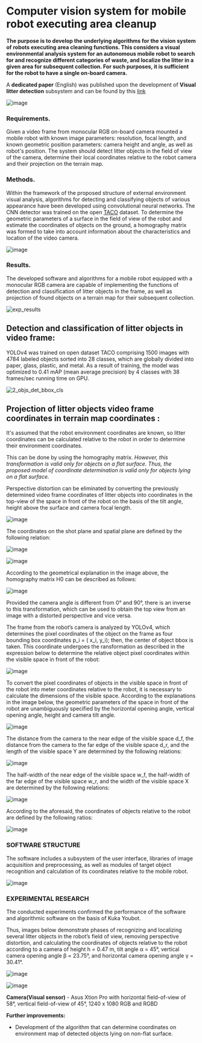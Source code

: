 
# Computer vision system for mobile robot executing area cleanup

**The purpose is to develop the underlying algorithms for the vision system of robots executing area cleaning functions. This considers a visual environmental analysis system for an autonomous mobile robot to search for and recognize different categories of waste, and localize the litter in a given area for subsequent collection. For such purposes, it is sufficient for the robot to have a single on-board camera.** 

A **dedicated paper** (English) was published upon the development of **Visual litter detection** subsystem and can be found by this [link](https://www.rtj-mirea.ru/jour/article/view/732/489)


![image](https://github.com/BigDataSeeker/Robot-Kuka-GarbageCollection/assets/92204945/dd2ac300-8d13-4cee-8754-7d85eef8d962)


### Requirements.
Given a video frame from monocular RGB on-board camera mounted a mobile robot with known image parameters: resolution, focal length, and known geometric position parameters: camera height and angle, as well as robot's position.  The system should detect litter objects in the field of view of the camera, determine their local coordinates relative to the robot camera and their projection on the terrain map.

### Methods. 
Within the framework of the proposed structure of external environment visual analysis, algorithms for detecting and classifying objects of various appearance have been developed using convolutional neural networks. The CNN detector was trained on the open [TACO](https://arxiv.org/abs/2003.06975) dataset. To determine the geometric parameters of a surface in the field of view of the robot and estimate the
coordinates of objects on the ground, a homography matrix was formed to take into account information about the
characteristics and location of the video camera.

![image](https://github.com/BigDataSeeker/Robot-Kuka-GarbageCollection/assets/92204945/1751f271-43de-4ca4-bb3f-1b40eb6c9863)


### Results. 
The developed software and algorithms for a mobile robot equipped with a monocular RGB camera are capable of implementing the functions of detection and classification of litter objects in the frame, as well as projection of found objects on a terrain map for their subsequent collection.

![exp_results](https://github.com/BigDataSeeker/Robot-Kuka-GarbageCollection/assets/92204945/a07c26ec-41ae-44cb-9f84-d433e88411ea)

## Detection and classification of litter objects in video frame:
YOLOv4 was trained on open dataset TACO comprising 1500 images with 4784 labeled objects sorted into 28 classes, which are globally divided into paper, glass, plastic, and metal. As a result
of training, the model was optimized to 0.41 mAP (mean average precision) by 4 classes with 38 frames/sec running time on GPU.

![2_objs_det_bbox_cls](https://github.com/BigDataSeeker/Robot-Kuka-GarbageCollection/assets/92204945/3681873e-ca91-4008-838f-141f3d3179bf)


## Projection of litter objects video frame coordinates in terrain map coordinates :

It's assumed that the robot environment coordinates are known, so litter coordinates can be calculated relative to the robot in order to determine their environment coordinates. 

This can be done by using the homography matrix. *However, this
transformation is valid only for objects on a flat surface.
Thus, the proposed model of coordinate determination
is valid only for objects lying on a flat surface.*

Perspective distortion can be eliminated by converting the previously determined video frame coordinates of litter objects into coordinates in the top-view of the space in front of the robot on the basis of the tilt angle, height above the surface and camera focal length.

![image](https://github.com/BigDataSeeker/Robot-Kuka-GarbageCollection/assets/92204945/86aef5e4-e3c9-42c8-af3b-6d87539d9d64)

The coordinates on the shot plane and spatial plane
are defined by the following relation:

![image](https://github.com/BigDataSeeker/Robot-Kuka-GarbageCollection/assets/92204945/3df22e8e-7f1e-443e-bda1-89021f2c7acc)

![image](https://github.com/BigDataSeeker/Robot-Kuka-GarbageCollection/assets/92204945/74cbd297-cbf6-4f0d-9b66-d8742817d14f)

According to the geometrical explanation in the image above, the homography matrix H0 can be described as follows:

![image](https://github.com/BigDataSeeker/Robot-Kuka-GarbageCollection/assets/92204945/90dfbe23-dba7-4f5c-a307-0172af02e04c)

Provided the camera angle is different from 0° and 90°, there is an inverse to this transformation, which can be used to obtain the top view from an image with a distorted perspective and vice versa.

The frame from the robot’s camera is analyzed by YOLOv4, which determines the pixel coordinates of the object on the frame as four bounding box coordinates p_i = ( x_i, y_i); then, the center of object bbox is taken. This coordinate undergoes the ransformation as described in the expression below to determine the relative object pixel coordinates within the visible space in front of the robot:

![image](https://github.com/BigDataSeeker/Robot-Kuka-GarbageCollection/assets/92204945/685a30f1-c713-42a2-91e3-3c01366dc6c0)

To convert the pixel coordinates of objects in the visible space in front of the robot into meter coordinates relative to the robot, it is necessary to calculate the dimensions of the visible space. According to the explanations in the image below, the geometric parameters of the space in front of the robot are unambiguously specified by the horizontal opening angle, vertical opening angle, height and camera tilt angle.

![image](https://github.com/BigDataSeeker/Robot-Kuka-GarbageCollection/assets/92204945/2d6337db-df1c-4f25-bab9-2ad80253c1cb)

The distance from the camera to the near edge of the visible space d_f, the distance from the camera to the far edge of the visible space d_r, and the length of the visible space Y are determined by the following relations:

![image](https://github.com/BigDataSeeker/Robot-Kuka-GarbageCollection/assets/92204945/2b5898a4-757c-46b8-935c-48ce797666dd)

The half-width of the near edge of the visible space w_f, the half-width of the far edge of the visible space w_r, and the width of the visible space X are determined by the following relations: 

![image](https://github.com/BigDataSeeker/Robot-Kuka-GarbageCollection/assets/92204945/6c65bca5-a1ab-464e-a6ec-58361134434b)

According to the aforesaid, the coordinates of objects relative to the robot are defined by the following ratios:

![image](https://github.com/BigDataSeeker/Robot-Kuka-GarbageCollection/assets/92204945/618b6e7f-f6a4-4a31-8002-922c884d7a14)

### SOFTWARE STRUCTURE

The software includes a subsystem of the user interface, libraries of image acquisition and preprocessing, as well as modules of target object recognition and calculation of its coordinates relative to the mobile robot.

![image](https://github.com/BigDataSeeker/Robot-Kuka-GarbageCollection/assets/92204945/6f500c73-0508-455f-a049-c4c2dc967dc0)

### EXPERIMENTAL RESEARCH

The conducted experiments confirmed the performance of the software and algorithmic software on the basis of Kuka Youbot. 

Thus, images below demonstrate phases of recognizing and localizing several litter objects in the robot’s field of view, removing perspective distortion, and calculating the coordinates of objects relative to the robot according to a camera of height h = 0.47 m, tilt angle α = 45°, vertical camera opening angle β = 23.75°, and horizontal camera opening angle γ = 30.41°.

![image](https://github.com/BigDataSeeker/Robot-Kuka-GarbageCollection/assets/92204945/c59ed59a-852b-4885-b412-0726e9777b3e)

![image](https://github.com/BigDataSeeker/Robot-Kuka-GarbageCollection/assets/92204945/6f8613d1-9d86-4807-a0c6-a0ef8461e4c8)


**Camera(Visual sensor)** - Asus Xtion Pro with horizontal field-of-view of 58°, vertical field-of-view of 45°, 1240 х 1080 RGB and RGBD

**Further improvements:**

* Development of the algorithm that can determine coordinates on environment map of detected objects lying on non-flat surface.


